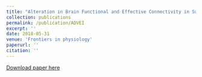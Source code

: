 ```yaml
---
title: "Alteration in Brain Functional and Effective Connectivity in Subjects With Hypertension"
collection: publications
permalink: /publication/ADVEI 
excerpt: ''
date: 2018-05-31
venue: 'Frontiers in physiology'
paperurl: ''
citation: ''
---
```


[Download paper here](https://www.frontiersin.org/articles/10.3389/fphys.2018.00669/full)